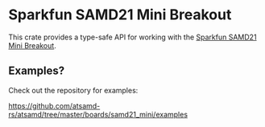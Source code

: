 # Sparkfun SAMD21 Mini Breakout

This crate provides a type-safe API for working with the [Sparkfun SAMD21 Mini Breakout](https://www.sparkfun.com/products/13664).

## Examples?

Check out the repository for examples:

https://github.com/atsamd-rs/atsamd/tree/master/boards/samd21_mini/examples
